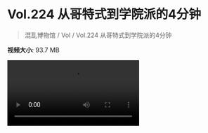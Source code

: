 # Vol.224 从哥特式到学院派的4分钟

> 混乱博物馆 / Vol / Vol.224 从哥特式到学院派的4分钟

**视频大小**: 93.7 MB

<div class="video"><video src="https://file.hsyhx.top/video/224.mp4" controls preload>🤔 您的浏览器不支持 video 标签</video></div>